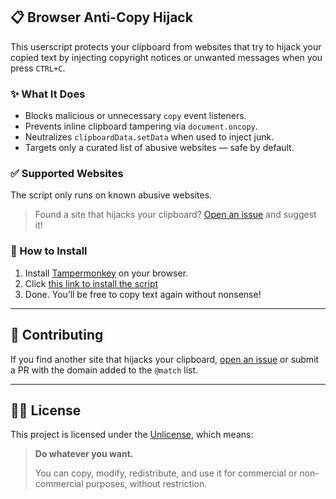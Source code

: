 ## 📋 Browser Anti-Copy Hijack

This userscript protects your clipboard from websites that try to hijack your copied text by injecting copyright notices or unwanted messages when you press `CTRL+C`.

### ✨ What It Does

- Blocks malicious or unnecessary `copy` event listeners.
- Prevents inline clipboard tampering via `document.oncopy`.
- Neutralizes `clipboardData.setData` when used to inject junk.
- Targets only a curated list of abusive websites — safe by default.

### ✅ Supported Websites

The script only runs on known abusive websites. 

> Found a site that hijacks your clipboard? [Open an issue](https://github.com/paulomanrique/browser-anti-copy-hijack/issues) and suggest it!

### 🚀 How to Install

1. Install [Tampermonkey](https://www.tampermonkey.net/) on your browser.
2. Click [this link to install the script](https://github.com/paulomanrique/browser-anti-copy-hijack/raw/master/anti-copy-hijack.user.js)
3. Done. You’ll be free to copy text again without nonsense!

---

## 🧹 Contributing

If you find another site that hijacks your clipboard, [open an issue](https://github.com/paulomanrique/browser-anti-copy-hijack/issues) or submit a PR with the domain added to the `@match` list.

---

## 🧑‍⚖️ License

This project is licensed under the [Unlicense](https://unlicense.org/), which means:

> **Do whatever you want.**
>  
> You can copy, modify, redistribute, and use it for commercial or non-commercial purposes, without restriction.
